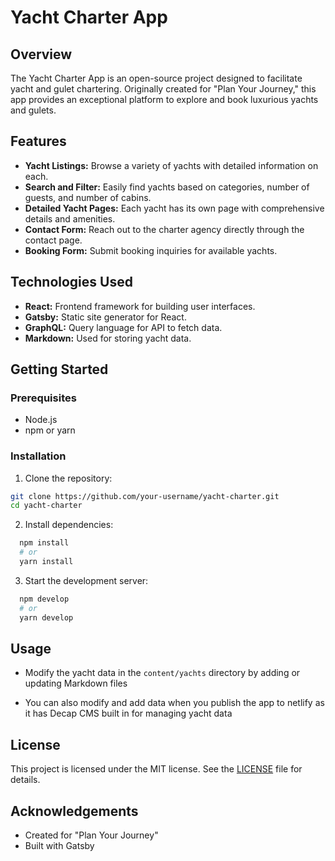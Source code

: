 # Yacht Charter App

## Overview

The Yacht Charter App is an open-source project designed to facilitate yacht and gulet chartering. Originally created for "Plan Your Journey," this app provides an exceptional platform to explore and book luxurious yachts and gulets.

## Features

- **Yacht Listings:** Browse a variety of yachts with detailed information on each.
- **Search and Filter:** Easily find yachts based on categories, number of guests, and number of cabins.
- **Detailed Yacht Pages:** Each yacht has its own page with comprehensive details and amenities.
- **Contact Form:** Reach out to the charter agency directly through the contact page.
- **Booking Form:** Submit booking inquiries for available yachts.

## Technologies Used

- **React:** Frontend framework for building user interfaces.
- **Gatsby:** Static site generator for React.
- **GraphQL:** Query language for API to fetch data.
- **Markdown:** Used for storing yacht data.

## Getting Started

### Prerequisites

- Node.js
- npm or yarn

### Installation

1. Clone the repository:
```sh
git clone https://github.com/your-username/yacht-charter.git
cd yacht-charter
```

2. Install dependencies:
```sh
  npm install
  # or
  yarn install
```

3. Start the development server:
```sh
  npm develop
  # or
  yarn develop
```

## Usage

- Modify the yacht data in the `content/yachts` directory by adding or updating Markdown files

- You can also modify and add data when you publish the app to netlify as it has Decap CMS built in for managing yacht data

## License

This project is licensed under the MIT license. See the [LICENSE](LICENSE) file for details.

## Acknowledgements

- Created for "Plan Your Journey"
- Built with Gatsby